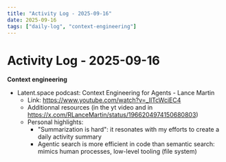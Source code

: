 ```yaml
---
title: "Activity Log - 2025-09-16"
date: 2025-09-16
tags: ["daily-log", "context-engineering"]
---
```


# Activity Log - 2025-09-16

**Context engineering**
- Latent.space podcast: Context Engineering for Agents - Lance Martin
  - Link: https://www.youtube.com/watch?v=_IlTcWciEC4
  - Additionnal resources (in the yt video and in https://x.com/RLanceMartin/status/1966204974150680803)
  - Personal highlights:
    - "Summarization is hard": it resonates with my efforts to create a daily activity summary
    - Agentic search is more efficient in code than semantic search: mimics human processes, low-level tooling (file system)